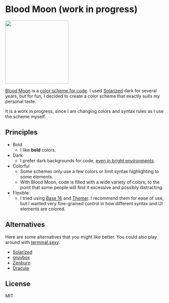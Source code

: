 # Blood Moon (work in progress)
<img src="https://github.com/dguo/blood-moon/blob/master/docs/images/blood-moon.png" width="200">

[Blood Moon](https://www.blood-moon.dannyguo.com) is a [color scheme for code](https://en.wikipedia.org/wiki/Syntax_highlighting).
I used [Solarized](http://ethanschoonover.com/solarized) dark for several
years, but for fun, I decided to create a color scheme that exactly suits my
personal taste.

It is a work in progress, since I am changing colors and syntax rules as I use
the scheme myself.

## Principles
* Bold
    * I like **bold** colors.
* Dark
    * I prefer dark backgrounds for code,
      [even in bright environments](https://ux.stackexchange.com/questions/53264/dark-or-white-color-theme-is-better-for-the-eyes).
* Colorful
    * Some schemes only use a few colors or limit syntax highlighting to some elements.
    * With Blood Moon, code is filled with a wide variety of colors, to the point
      that some people will find it excessive and possibly distracting.
* Flexible
    * I tried using [Base 16](http://chriskempson.com/projects/base16/) and
      [Themer](https://themer.mjswensen.com/). I recommend them for ease of use,
      but I wanted very fine-grained control in how different syntax and UI
      elements are colored.

## Alternatives
Here are some alternatives that you might like better. You could also play
around with [terminal.sexy](https://terminal.sexy/).
* [Solarized](http://ethanschoonover.com/solarized)
* [gruvbox](https://github.com/morhetz/gruvbox)
* [Zenburn](http://kippura.org/zenburnpage/)
* [Dracula](https://draculatheme.com/)

## License
MIT
